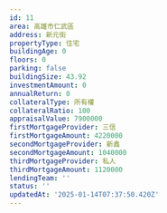 ```yaml
---
id: 11
area: 高雄市仁武區
address: 新元街
propertyType: 住宅
buildingAge: 0
floors: 0
parking: false
buildingSize: 43.92
investmentAmount: 0
annualReturn: 0
collateralType: 所有權
collateralRatio: 100
appraisalValue: 7900000
firstMortgageProvider: 三信
firstMortgageAmount: 4220000
secondMortgageProvider: 新鑫
secondMortgageAmount: 1040000
thirdMortgageProvider: 私人
thirdMortgageAmount: 1120000
lendingTeam: ''
status: ''
updatedAt: '2025-01-14T07:37:50.420Z'
---
```


